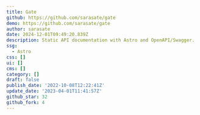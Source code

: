 ```yaml
---
title: Gate
github: https://github.com/sarasate/gate
demo: https://github.com/sarasate/gate
author: sarasate
date: 2024-12-01T09:49:20.839Z
description: Static API documentation with Astro and OpenAPI/Swagger.
ssg:
  - Astro
css: []
ui: []
cms: []
category: []
draft: false
publish_date: '2022-10-08T12:22:41Z'
update_date: '2023-04-01T11:41:57Z'
github_star: 32
github_fork: 4
---
```

